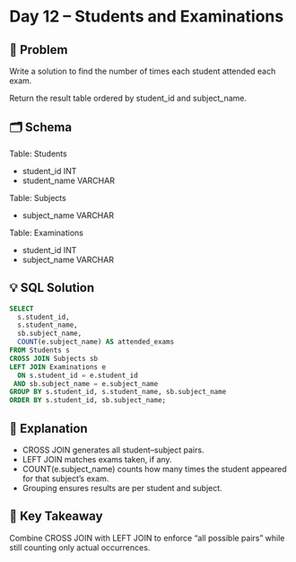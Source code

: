 # Day 12 – Students and Examinations

## 📖 Problem
Write a solution to find the number of times each student attended each exam.

Return the result table ordered by student_id and subject_name.

## 🗂 Schema
Table: Students  
- student_id INT  
- student_name VARCHAR  

Table: Subjects  
- subject_name VARCHAR  

Table: Examinations  
- student_id INT  
- subject_name VARCHAR  

## 💡 SQL Solution
```sql
SELECT 
  s.student_id,
  s.student_name,
  sb.subject_name,
  COUNT(e.subject_name) AS attended_exams
FROM Students s
CROSS JOIN Subjects sb
LEFT JOIN Examinations e
  ON s.student_id = e.student_id
 AND sb.subject_name = e.subject_name
GROUP BY s.student_id, s.student_name, sb.subject_name
ORDER BY s.student_id, sb.subject_name;
```

## 🧠 Explanation
- CROSS JOIN generates all student–subject pairs.  
- LEFT JOIN matches exams taken, if any.  
- COUNT(e.subject_name) counts how many times the student appeared for that subject’s exam.  
- Grouping ensures results are per student and subject.  

## 🔑 Key Takeaway
Combine CROSS JOIN with LEFT JOIN to enforce “all possible pairs” while still counting only actual occurrences.
